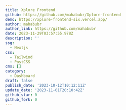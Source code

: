 ```yaml
---
title: Xplore Frontend
github: https://github.com/mahabubr/Xplore-frontend
demo: https://xplore-frontend-six.vercel.app/
author: mahabubr
author_link: https://github.com/mahabubr
date: 2023-11-29T03:57:55.978Z
description: ''
ssg:
  - Nextjs
css:
  - Tailwind
  - PostCSS
cms: []
category:
  - Dashboard
draft: false
publish_date: '2023-10-12T10:12:11Z'
update_date: '2023-11-01T20:10:42Z'
github_star: 0
github_fork: 0
---
```

